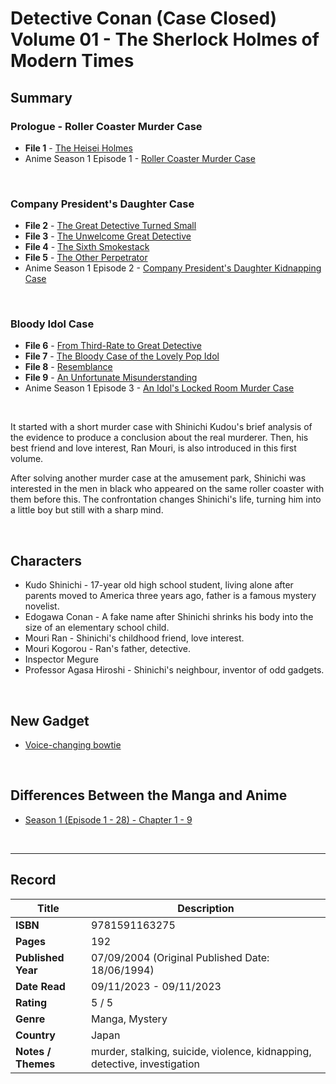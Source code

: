 # Detective Conan (Case Closed) Volume 01 - The Sherlock Holmes of Modern Times

## Summary
### Prologue - Roller Coaster Murder Case
* **File 1** - [The Heisei Holmes](https://www.detectiveconanworld.com/wiki/The_Heisei_Holmes)
* Anime Season 1 Episode 1 - [Roller Coaster Murder Case](https://www.detectiveconanworld.com/wiki/Roller_Coaster_Murder_Case)

<br>

### Company President's Daughter Case
* **File 2** - [The Great Detective Turned Small](https://www.detectiveconanworld.com/wiki/The_Great_Detective_Turned_Small)
* **File 3** - [The Unwelcome Great Detective](https://www.detectiveconanworld.com/wiki/The_Unwelcome_Great_Detective)
* **File 4** - [The Sixth Smokestack](https://www.detectiveconanworld.com/wiki/The_Sixth_Smokestack)
* **File 5** - [The Other Perpetrator](https://www.detectiveconanworld.com/wiki/The_Other_Perpetrator)
* Anime Season 1 Episode 2 - [Company President's Daughter Kidnapping Case](https://www.detectiveconanworld.com/wiki/Company_President%27s_Daughter_Kidnapping_Case)

<br>

### Bloody Idol Case
* **File 6** - [From Third-Rate to Great Detective](https://www.detectiveconanworld.com/wiki/From_Third-Rate_to_Great_Detective)
* **File 7** - [The Bloody Case of the Lovely Pop Idol](https://www.detectiveconanworld.com/wiki/The_Bloody_Case_of_the_Lovely_Pop_Idol)
* **File 8** - [Resemblance](https://www.detectiveconanworld.com/wiki/Resemblance)
* **File 9** - [An Unfortunate Misunderstanding](https://www.detectiveconanworld.com/wiki/An_Unfortunate_Misunderstanding)
* Anime Season 1 Episode 3 - [An Idol's Locked Room Murder Case](https://www.detectiveconanworld.com/wiki/An_Idol%27s_Locked_Room_Murder_Case)

<br>

It started with a short murder case with Shinichi Kudou's brief analysis of the evidence to produce a conclusion about the real murderer. Then, his best friend and love interest, Ran Mouri, is also introduced in this first volume.

After solving another murder case at the amusement park, Shinichi was interested in the men in black who appeared on the same roller coaster with them before this. The confrontation changes Shinichi's life, turning him into a little boy but still with a sharp mind.

<br>

## Characters
* Kudo Shinichi - 17-year old high school student, living alone after parents moved to America three years ago, father is a famous mystery novelist.
* Edogawa Conan - A fake name after Shinichi shrinks his body into the size of an elementary school child.
* Mouri Ran - Shinichi's childhood friend, love interest.
* Mouri Kogorou - Ran's father, detective.
* Inspector Megure
* Professor Agasa Hiroshi - Shinichi's neighbour, inventor of odd gadgets.

<br>

## New Gadget 
* [Voice-changing bowtie](https://www.detectiveconanworld.com/wiki/Voice-Changing_Bowtie)

<br>

## Differences Between the Manga and Anime
* [Season 1 (Episode 1 - 28) - Chapter 1 - 9](https://www.detectiveconanworld.com/wiki/List_of_differences_between_the_manga_and_anime#Season_1_-_Episodes_1-28)

<br>

***

## Record
| Title | Description |
| -- | -- |
| **ISBN** | 9781591163275 |
| **Pages** | 192 |
| **Published Year** | 07/09/2004 (Original Published Date: 18/06/1994) |
| **Date Read** | 09/11/2023 - 09/11/2023 |
| **Rating** | 5 / 5 |
| **Genre** | Manga, Mystery |
| **Country** | Japan |
| **Notes / Themes** | murder, stalking, suicide, violence, kidnapping, detective, investigation | 
